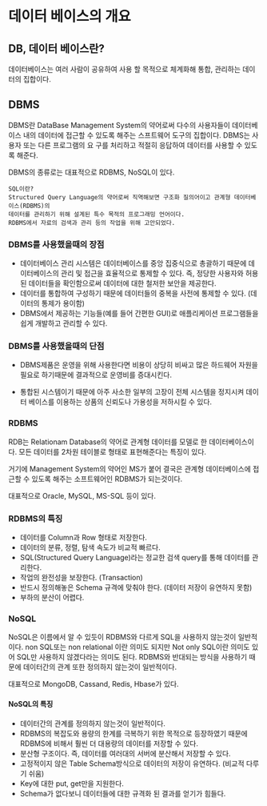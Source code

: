 # 데이터 베이스의 개요

## DB, 데이터 베이스란?
데이터베이스는 여러 사람이 공유하여 사용 할 목적으로 체계화해 통합, 관리하는 데이터의 집합이다.

## DBMS
DBMS란 DataBase Management System의 약어로써 다수의 사용자들이 데이터베이스 내의 데이터에 접근할 수 있도록 해주는 스프트웨어 도구의 집합이다. 
DBMS는 사용자 또는 다른 프로그램의 요 구를 처리하고 적절히 응답하여 데이터를 사용할 수 있도록 해준다.

DBMS의 종류로는 대표적으로 RDBMS, NoSQL이 있다.

```
SQL이란?
Structured Query Language의 약어로써 직역해보면 구조화 질의어이고 관계형 데이터베이스(RDBMS)의
데이터를 관리하기 위해 설계된 특수 목적의 프로그래밍 언어이다.
RDBMS에서 자료의 검색과 관리 등의 작업을 위해 고안되었다.
```

### DBMS를 사용했을때의 장점
- 데이터베이스 관리 시스템은 데이터베이스를 중앙 집중식으로 총괄하기 때문에 데이터베이스의 관리 및 접근을 효율적으로 통제할 수 있다. 즉, 정당한 사용자와 허용된 데이터들을 확인함으로써 데이터에 대한 철저한 보안을 제공한다.
- 데이터를 통합하여 구성하기 때문에 데이터들의 중복을 사전에 통제할 수 있다. (데이터의 통제가 용이함)
- DBMS에서 제공하는 기능들(예를 들어 간편한 GUI)로 애플리케이션 프로그램들을 쉽게 개발하고 관리할 수 있다.

### DBMS를 사용했을때의 단점
- DBMS제품은 운영을 위해 사용한다면 비용이 상당히 비싸고 많은 하드웨어 자원을 필요로 하기때문에 결과적으로 운영비를 증대시킨다.

- 통합된 시스템이기 때문에 아주 사소한 일부의 고장이 전체 시스템을 정지시켜 데이터 베이스를 이용하는 상품의 신뢰도나 가용성을 저하시킬 수 있다.

### RDBMS
RDB는 Relationam Database의 약어로 관계형 데이터를 모델로 한 데이터베이스이다. 모든 데이터를 2차원 테이블로 형태로 표현해준다는 특징이 있다.

거기에 Management System의 약어인 MS가 붙어 결국은 관계형 데이터베이스에 접근할 수 있도록 해주는 소프트웨어인 RDBMS가 되는것이다.

대표적으로 Oracle, MySQL, MS-SQL 등이 있다.

### RDBMS의 특징
- 데이터를 Column과 Row 형태로 저장한다.
- 데이터의 분류, 정렬, 탐색 속도가 비교적 빠르다.
- SQL(Structured Query Language)라는 정교한 검색 query를 통해 데이터를 관리한다.
- 작업의 완전성을 보장한다. (Transaction)
- 반드시 정의해놓은 Schema 규격에 맞춰야 한다. (데이터 저장이 유연하지 못함)
- 부하의 분산이 어렵다.

### NoSQL
NoSQL은 이름에서 알 수 있듯이 RDBMS와 다르게 SQL을 사용하지 않는것이 일반적이다. non SQL또는 non relational 이란 의미도 되지만 Not only SQL이란 의미도 있어 SQL만 사용하지 않겠다라는 의미도 된다.
RDBMS와 반대되는 방식을 사용하기 때문에 데이터간의 관계 또한 정의하지 않는것이 일반적이다.

대표적으로 MongoDB, Cassand, Redis, Hbase가 있다.

#### NoSQL의 특징
- 데이터간의 관계를 정의하지 않는것이 일반적이다.
- RDBMS의 복잡도와 용량의 한계를 극복하기 위한 목적으로 등장하였기 때문에 RDBMS에 비해서 훨씬 더 대용량의 데이터를 저장할 수 있다.
- 분산형 구조이다. 즉, 데이터를 여러대의 서버에 분산해서 저장할 수 있다.
- 고정적이지 않은 Table Schema방식으로 데이터의 저장이 유연하다. (비교적 다루기 쉬움)
- Key에 대한 put, get만을 지원한다.
- Schema가 없다보니 데이터들에 대한 규격화 된 결과를 얻기가 힘들다.